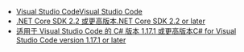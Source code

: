 * [<span data-ttu-id="e759a-101">Visual Studio Code</span><span class="sxs-lookup"><span data-stu-id="e759a-101">Visual Studio Code</span></span>](https://code.visualstudio.com/download)
* [<span data-ttu-id="e759a-102">.NET Core SDK 2.2 或更高版本</span><span class="sxs-lookup"><span data-stu-id="e759a-102">.NET Core SDK 2.2 or later</span></span>](https://www.microsoft.com/net/download/all)
* [<span data-ttu-id="e759a-103">适用于 Visual Studio Code 的 C# 版本 1.17.1 或更高版本</span><span class="sxs-lookup"><span data-stu-id="e759a-103">C# for Visual Studio Code version 1.17.1 or later</span></span>](https://marketplace.visualstudio.com/items?itemName=ms-vscode.csharp)
